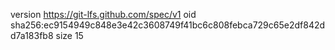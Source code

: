 version https://git-lfs.github.com/spec/v1
oid sha256:ec9154949c848e3e42c3608749f41bc6c808febca729c65e2df842dd7a183fb8
size 15
